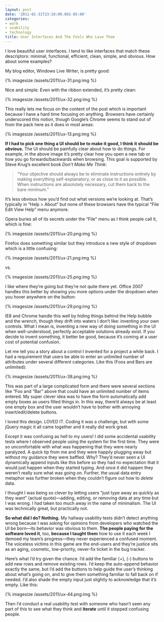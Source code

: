 ```yaml
---
layout: post
date: '2011-01-31T23:10:00.001-05:00'
categories:
- work
- usability
- technology
title: User Interfaces And The Fools Who Love Them
---
```


I love beautiful user interfaces. I tend to like interfaces that match these descriptors: minimal, functional, efficient, clean, simple, and obvious. How about some examples?

My blog editor, Windows Live Writer, is pretty good:  

{% imagesize /assets/2011/ux-31.png:img %}

Nice and simple. Even with the ribbon extended, it’s pretty clean:

{% imagesize /assets/2011/ux-32.png:img %}

This really lets me focus on the content of the post which is important because I have a hard time focusing on anything. Browsers have certainly underscored this notion, though Google’s Chrome seems to stand out of from the pack here as it does in most areas:

{% imagesize /assets/2011/ux-13.png:img %}

**If I had to pick one thing a UI should be to make it good, I think it should be *obvious*.** The UI should be painfully clear about how to do things. For example, in the above image it’s pretty clear how you open a new tab or how you go forwards/backwards when browsing. This goal is supported by Steve Krug’s excellent book *Don’t Make Me Think*:
<blockquote> 

“Your objective should always be to eliminate instructions entirely by making everything self-explanatory, or as close to it as possible. When instructions are absolutely necessary, cut them back to the bare minimum.”
</blockquote>

It’s less obvious how you’d find out what versions we’re looking at. That’s typically in “Help > About” but none of these browsers have the typical “File Edit View Help” menu anymore.

Opera buries all of its secrets under the “File” menu as I think people call it, which is fine:

{% imagesize /assets/2011/ux-20.png:img %}

Firefox does something similar but they introduce a new style of dropdown which is a little confusing:

{% imagesize /assets/2011/ux-21.png:img %}

vs.

{% imagesize /assets/2011/ux-25.png:img %}

I like where they’re going but they’re not quite there yet. Office 2007 handles this better by showing you more options under the dropdown when you hover anywhere on the button:

{% imagesize /assets/2011/ux-29.png:img %}

IE8 and Chrome handle this well by hiding things behind the Help bubble and the wrench, though they drift into waters I don’t like: inventing your own controls. What I mean is, inventing a new way of doing something in the UI when well-understood, perfectly acceptable solutions already exist. If you decide to invent something, it better be good, because it’s coming at a user cost of potential confusion. 

Let me tell you a story about a control I invented for a project a while back. I had a requirement that users be able to enter an unlimited number of attributes under several different categories. Like this (Foos and Bars are unlimited):

{% imagesize /assets/2011/ux-38.png:img %}

This was part of a large complicated form and there were several sections like “Foo and “Bar” above that could have an unlimited number of items entered. My super clever idea was to have the form automatically add empty boxes as users filled things in. In this way, there’d always be at least one empty box and the user wouldn’t have to bother with annoying insert/edit/delete buttons.

I loved this design. LOVED IT. Coding it was a challenge, but with some jQuery magic it all came together and it really did work great. 

Except it was confusing as hell to my users! I did some accidental usability tests where I observed people using the system for the first time. They were so uncomfortable with what was happening that they were nearly paralyzed. A quick tip from me and they were happily plugging away but without my guidance they were baffled. Why? They’d never seen a UI dynamically append inputs like this before so they had no expectation that it would just happen when they started typing. And once it did happen they weren’t really sure what was going on. Further, the usual data entry metaphor was further broken when they couldn’t figure out how to *delete* data.

I thought I was being so clever by letting users “just type away as quickly as they want” (actual quote)—adding, editing, or removing data at any time but I was wrong. I had taken too much away in the name of minimalism. The UI was technically great, but practically not.

**So what did I do? Nothing.** My hallway usability tests didn’t detect anything wrong because I was asking for opinions from developers who watched the UI be born—its behavior was obvious to them. **The people paying for the software loved it**, too, **because I taught them** how to use it each week I demoed my team’s progress—they never experienced a confused moment. The voiceless victims in this game are the end-users and they’re justice sits as an aging, cosmetic, low-priority, never-fix ticket in the bug tracker. 

Here’s what I’d try given the chance. I’d add the familiar (+), (-) buttons to add new rows and remove existing rows. I’d keep the auto-append behavior exactly the same, but I’d add the buttons to help guide the user’s thinking about what’s going on, and to give them something familiar to fall back on if needed. I’d also shade the empty input just slightly to acknowledge that it’s empty. Like this:  

{% imagesize /assets/2011/ux-44.png:img %}

Then I’d conduct a real usability test with someone who hasn’t seen any part of this to see what they think and **iterate** until it stopped confusing people.